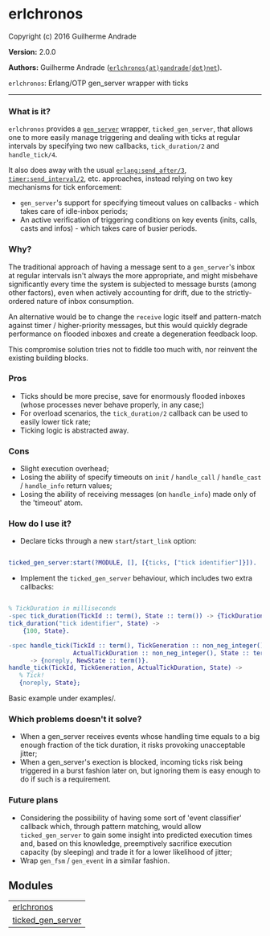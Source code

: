 

# erlchronos #

Copyright (c) 2016 Guilherme Andrade

__Version:__ 2.0.0

__Authors:__ Guilherme Andrade ([`erlchronos(at)gandrade(dot)net`](mailto:erlchronos(at)gandrade(dot)net)).

`erlchronos`: Erlang/OTP gen_server wrapper with ticks

---------


### <a name="What_is_it?">What is it?</a> ###


`erlchronos` provides a [`gen_server`](http://erlang.org/doc/man/gen_server.html) wrapper, `ticked_gen_server`,
that allows one to more easily manage triggering and dealing with ticks at regular intervals by specifying two new callbacks,
`tick_duration/2` and `handle_tick/4`.

It also does away with the usual [`erlang:send_after/3`](http://www.erlang.org/doc/man/erlang.html#send_after-3),
[`timer:send_interval/2`](http://erlang.org/doc/man/timer.html#send_interval-2), etc. approaches, instead relying
on two key mechanisms for tick enforcement:
* `gen_server`'s support for specifying timeout values on callbacks - which takes care of idle-inbox periods;
* An active verification of triggering conditions on key events (inits, calls, casts and infos) - which takes care of busier periods.


### <a name="Why?">Why?</a> ###


The traditional approach of having a message sent to a `gen_server`'s inbox at regular intervals isn't always
the more appropriate, and might misbehave significantly every time the system is subjected to message bursts (among other factors), even when actively accounting for drift, due to the strictly-ordered nature of inbox consumption.

An alternative would be to change the `receive` logic itself and pattern-match against timer / higher-priority messages, but this would quickly degrade performance on flooded inboxes and create a degeneration feedback loop.

This compromise solution tries not to fiddle too much with, nor reinvent the existing building blocks.


### <a name="Pros">Pros</a> ###


* Ticks should be more precise, save for enormously flooded inboxes (whose processes never behave properly, in any case;)
* For overload scenarios, the `tick_duration/2` callback can be used to easily lower tick rate;
* Ticking logic is abstracted away.


### <a name="Cons">Cons</a> ###


* Slight execution overhead;
* Losing the ability of specify timeouts on `init` / `handle_call` / `handle_cast` / `handle_info` return values;
* Losing the ability of receiving messages (on `handle_info`) made only of the 'timeout' atom.


### <a name="How_do_I_use_it?">How do I use it?</a> ###

* Declare ticks through a new `start`/`start_link` option:

```erlang

ticked_gen_server:start(?MODULE, [], [{ticks, ["tick identifier"]}]).

```

* Implement the `ticked_gen_server` behaviour, which includes two extra callbacks:

```erlang

% TickDuration in milliseconds
-spec tick_duration(TickId :: term(), State :: term()) -> {TickDuration :: pos_integer(), NewState :: term()}.
tick_duration("tick identifier", State) ->
    {100, State}.

-spec handle_tick(TickId :: term(), TickGeneration :: non_neg_integer(),
                  ActualTickDuration :: non_neg_integer(), State :: term())
      -> {noreply, NewState :: term()}.
handle_tick(TickId, TickGeneration, ActualTickDuration, State) ->
   % Tick!
   {noreply, State};

```

Basic example under examples/.


### <a name="Which_problems_doesn't_it_solve?">Which problems doesn't it solve?</a> ###


* When a gen_server receives events whose handling time equals to a big enough fraction of the tick duration, it risks provoking unacceptable jitter;
* When a gen_server's exection is blocked, incoming ticks risk being triggered in a burst fashion later on, but ignoring them is easy enough to do if such is a requirement.


### <a name="Future_plans">Future plans</a> ###

* Considering the possibility of having some sort of 'event classifier' callback which, through pattern matching, would allow `ticked_gen_server` to gain some insight into predicted execution times and, based on this knowledge, preemptively sacrifice execution capacity (by sleeping) and trade it for a lower likelihood of jitter;
* Wrap `gen_fsm` / `gen_event` in a similar fashion.


## Modules ##


<table width="100%" border="0" summary="list of modules">
<tr><td><a href="https://github.com/g-andrade/erlchronos/blob/master/doc/erlchronos.html" class="module">erlchronos</a></td></tr>
<tr><td><a href="https://github.com/g-andrade/erlchronos/blob/master/doc/ticked_gen_server.html" class="module">ticked_gen_server</a></td></tr></table>

